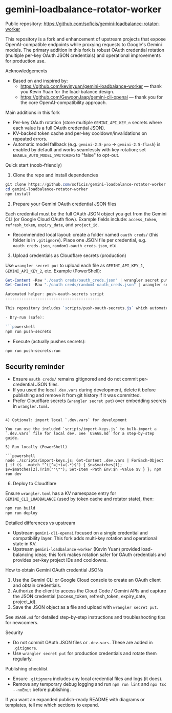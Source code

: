 # gemini-loadbalance-rotator-worker

Public repository: https://github.com/soficis/gemini-loadbalance-rotator-worker

This repository is a fork and enhancement of upstream projects that expose OpenAI-compatible endpoints while proxying requests to Google's Gemini models. The primary addition in this fork is robust OAuth credential rotation (multiple per-key OAuth JSON credentials) and operational improvements for production use.

Acknowledgements
- Based on and inspired by:
    - https://github.com/kevinyuan/gemini-loadbalance-worker — thank you Kevin Yuan for the load-balance design.
    - https://github.com/GewoonJaap/gemini-cli-openai — thank you for the core OpenAI-compatibility approach.

Main additions in this fork
- Per-key OAuth rotation (store multiple `GEMINI_API_KEY_n` secrets where each value is a full OAuth credential JSON).
- KV-backed token cache and per-key cooldown/invalidations on repeated errors.
- Automatic model fallback (e.g. `gemini-2.5-pro` → `gemini-2.5-flash`) is enabled by default and works seamlessly with key rotation; set `ENABLE_AUTO_MODEL_SWITCHING` to "false" to opt-out.

Quick start (noob-friendly)

1) Clone the repo and install dependencies

```powershell
git clone https://github.com/soficis/gemini-loadbalance-rotator-worker.git
cd gemini-loadbalance-rotator-worker
npm install
```

2) Prepare your Gemini OAuth credential JSON files

Each credential must be the full OAuth JSON object you get from the Gemini CLI (or Google Cloud OAuth flow). Example fields include: `access_token`, `refresh_token`, `expiry_date`, and `project_id`.

- Recommended local layout: create a folder named `oauth creds/` (this folder is in `.gitignore`). Place one JSON file per credential, e.g. `oauth_creds.json`, `random1-oauth_creds.json`, etc.

3) Upload credentials as Cloudflare secrets (production)

Use `wrangler secret put` to upload each file as `GEMINI_API_KEY_1`, `GEMINI_API_KEY_2`, etc. Example (PowerShell):

```powershell
Get-Content -Raw "./oauth creds/oauth_creds.json" | wrangler secret put GEMINI_API_KEY_1
Get-Content -Raw "./oauth creds/random1-oauth_creds.json" | wrangler secret put GEMINI_API_KEY_2

Automated helper: push-oauth-secrets script
-----------------------------------------

This repository includes `scripts/push-oauth-secrets.js` which automates pushing all JSON files under `oauth creds/` to sequential Cloudflare secrets named `GEMINI_API_KEY_1`, `GEMINI_API_KEY_2`, etc.

- Dry-run (safe):

```powershell
npm run push-secrets
```

- Execute (actually pushes secrets):

```powershell
npm run push-secrets:run
```

Security reminder
-----------------

- Ensure `oauth creds/` remains gitignored and do not commit per-credential JSON files.
- If you used the local `.dev.vars` during development, delete it before publishing and remove it from git history if it was committed.
- Prefer Cloudflare secrets (`wrangler secret put`) over embedding secrets in `wrangler.toml`.
```

4) Optional: import local `.dev.vars` for development

You can use the included `scripts/import-keys.js` to bulk-import a `.dev.vars` file for local dev. See `USAGE.md` for a step-by-step guide.

5) Run locally (PowerShell)

```powershell
node ./scripts/import-keys.js; Get-Content .dev.vars | ForEach-Object { if ($_ -match "^([^=]+)=(.*)$") { $n=$matches[1]; $v=$matches[2].Trim("'\""); Set-Item -Path Env:$n -Value $v } }; npm run dev
```

6) Deploy to Cloudflare

Ensure `wrangler.toml` has a KV namespace entry for `GEMINI_CLI_LOADBALANCE` (used by token cache and rotator state), then:

```bash
npm run build
npm run deploy
```

Detailed differences vs upstream

- Upstream `gemini-cli-openai` focused on a single credential and compatibility layer. This fork adds multi-key rotation and operational state in KV.
- Upstream `gemini-loadbalance-worker` (Kevin Yuan) provided load-balancing ideas; this fork makes rotation safer for OAuth credentials and provides per-key project IDs and cooldowns.

How to obtain Gemini OAuth credential JSONs

1) Use the Gemini CLI or Google Cloud console to create an OAuth client and obtain credentials.
2) Authorize the client to access the Cloud Code / Gemini APIs and capture the JSON credential (access_token, refresh_token, expiry_date, project_id).
3) Save the JSON object as a file and upload with `wrangler secret put`.

See `USAGE.md` for detailed step-by-step instructions and troubleshooting tips for newcomers.

Security
- Do not commit OAuth JSON files or `.dev.vars`. These are added in `.gitignore`.
- Use `wrangler secret put` for production credentials and rotate them regularly.

Publishing checklist
- Ensure `.gitignore` includes any local credential files and logs (it does).
- Remove any temporary debug logging and run `npm run lint` and `npx tsc --noEmit` before publishing.

If you want an expanded publish-ready README with diagrams or templates, tell me which sections to expand.
